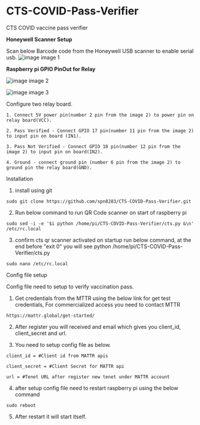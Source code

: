 # CTS-COVID-Pass-Verifier
CTS COVID vaccine pass verifier


**Honeywell Scanner Setup** 

  Scan below Barcode code from the Honeywell USB scanner to enable serial usb.
    ![image](https://user-images.githubusercontent.com/45216584/146834997-d85f0fb8-1a28-480a-a80d-5e2ddb5e11a1.png)
    image 1
    
**Raspberry pi GPIO PinOut for Relay** 

  ![image](https://user-images.githubusercontent.com/45216584/146830382-7400a04a-d538-48c2-bada-c808d45a6fa4.png)
    image 2
  
  ![image](https://user-images.githubusercontent.com/45216584/146835034-e95bb36a-7bc1-44ee-ac49-26add9c0ae9e.png)
    image 3

  Configure two relay board.

    1. Connect 5V power pin(number 2 pin from the image 2) to power pin on relay board(VCC).

    2. Pass Verified - Connect GPIO 17 pin(number 11 pin from the image 2) to input pin on board (IN1).

    3. Pass Not Verified - Connect GPIO 18 pin(number 12 pin from the image 2) to input pin on board(IN2).

    4. Ground - connect ground pin (number 6 pin from the image 2) to ground pin the relay board(GND).

Installation 

  1.  install using git

    sudo git clone https://github.com/spn8283/CTS-COVID-Pass-Verifier.git
  
  2. Run below command to run QR Code scanner on start of raspberry pi
    
    sudo sed -i -e '$i python /home/pi/CTS-COVID-Pass-Verifier/cts.py &\n' /etc/rc.local
  
  3. confirm cts qr scanner activated on startup run below command, at the end before "exit 0" you will see python /home/pi/CTS-COVID-Pass-Verifier/cts.py 
    
    sudo nano /etc/rc.local

Config file setup

  Config file need to setup to verify vaccination pass.

  1. Get credentials from the MTTR using the below link for get test credentials, For commercialized access you need to contact MTTR 
    
    https://mattr.global/get-started/
  
  2. After register you will received and email which gives you client_id, client_secret and url.

  3. You need to setup config file as below.

    client_id = #Client id from MATTR apis

    client_secret = #Client Secret for MATTR api

    url = #Tenet URL after register new tenet under MATTR account

  4.  after setup config file need to restart raspberry pi using the below command 

    sudo reboot

  5. After restart it will start itself.